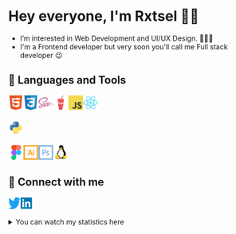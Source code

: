 # Hey everyone, I'm Rxtsel 👋🏾

- I’m interested in Web Development and UI/UX Design. 👨🏾‍💻
- I'm a Frontend developer but very soon you'll call me Full stack developer 😉

## 💠  Languages and Tools

<a href="https://w3.org/html/"><img src="https://raw.githubusercontent.com/devicons/devicon/master/icons/html5/html5-original.svg" style="width: 30px; height: 30px;" alt="HTML" title="HTML"></a><a href="https://w3.org/Style/CSS/"><img src="https://raw.githubusercontent.com/devicons/devicon/master/icons/css3/css3-original.svg" style="width: 30px; height: 30px;" alt="CSS" title="CSS"></a><a href="https://sass-lang.com/"><img src="https://raw.githubusercontent.com/devicons/devicon/master/icons/sass/sass-original.svg" style="width: 30px; height: 30px;" alt="SASS" title="SASS"></a><a href="https://gulpjs.com/"><img src="https://raw.githubusercontent.com/devicons/devicon/master/icons/gulp/gulp-plain.svg" style="width: 30px; height: 30px;" alt="GULP" title="GULP"></a><a href="https://developer.mozilla.org/es/docs/Web/JavaScript"><img src="https://raw.githubusercontent.com/devicons/devicon/master/icons/javascript/javascript-original.svg" style="width: 30px; height: 30px;" alt="JAVASCRIPT" title="JAVASCRIPT"></a><a href="https://reactjs.org/"><img src="https://raw.githubusercontent.com/devicons/devicon/master/icons/react/react-original.svg" style="width: 30px; height: 30px;" alt="REACT" title="REACT"/></a>
  <br><br>
<a href="https://www.python.org/"><img src="https://raw.githubusercontent.com/devicons/devicon/master/icons/python/python-original.svg" style="width: 30px; height: 30px;" alt="PYTHON" title="PYTHON"/></a>
  <br><br>
<a href="https://figma.com"><img src="https://raw.githubusercontent.com/devicons/devicon/master/icons/figma/figma-original.svg" style="width: 30px; height: 30px;" alt="FIGMA" title="FIGMA"></a><a href="https://adobe.com/la/products/illustrator.html"><img src="https://raw.githubusercontent.com/devicons/devicon/master/icons/illustrator/illustrator-line.svg" style="width: 30px; height: 30px;" alt="ILLUSTRATOR" title="ILLUSTRATOR"></a><a href="https://adobe.com/la/products/photoshop.html"><img src="https://raw.githubusercontent.com/devicons/devicon/master/icons/photoshop/photoshop-line.svg" style="width: 30px; height: 30px;" alt="PHOTOSHOP" title="PHOTOSHOP"></a><a href="http://www.gnu.org/"><img src="https://raw.githubusercontent.com/devicons/devicon/master/icons/linux/linux-original.svg" style="width: 30px; height: 30px;" alt="LINUX" title="LINUX"></a>

## 💠  Connect with me

<a href="https://twitter.com/rxtsel/" target="_blank"><img src="https://raw.githubusercontent.com/devicons/devicon/master/icons/twitter/twitter-original.svg" style="width: 24px; height: 24px;"></a><a href="https://www.linkedin.com/in/rxtsel/" target="_blank"><img src="https://raw.githubusercontent.com/devicons/devicon/master/icons/linkedin/linkedin-original.svg" style="width: 24px; height: 24px;"></a>

  
<details>
<summary>You can watch my statistics here</summary>
    <br>
<img align="center" src="https://github-readme-stats.vercel.app/api?username=rxtsel&show_icons=true&theme=dark&hide_border=true&locale=en" alt="rxtsel" height="165px"/> <img align="left" src="https://github-readme-stats.vercel.app/api/top-langs?username=rxtsel&show_icons=true&theme=dark&hide_border=true&locale=en&layout=compact" alt="rxtsel" height="165px"/>
</details>
